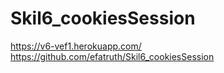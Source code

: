 # Skil6_cookiesSession
https://v6-vef1.herokuapp.com/
https://github.com/efatruth/Skil6_cookiesSession
